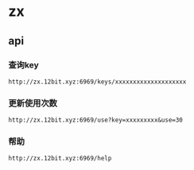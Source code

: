 # zx

## api

### 查询key
```text
http://zx.12bit.xyz:6969/keys/xxxxxxxxxxxxxxxxxxxx
```

### 更新使用次数
```text
http://zx.12bit.xyz:6969/use?key=xxxxxxxxx&use=30
```

### 帮助
```text
http://zx.12bit.xyz:6969/help
```





